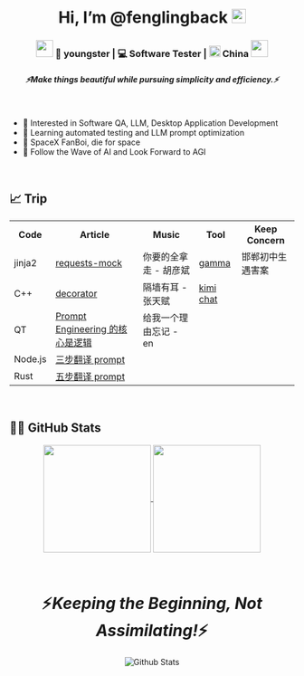 <h1 align="center">Hi, I’m @fenglingback <img src="https://media.giphy.com/media/hvRJCLFzcasrR4ia7z/giphy.gif" width="25px"></h1>

<div align="center">
<h3><img src="https://media.giphy.com/media/WUlplcMpOCEmTGBtBW/giphy.gif" width="30"> 🧑 youngster | 💻 Software Tester | <img src="https://upload.wikimedia.org/wikipedia/commons/f/fa/Flag_of_the_People%27s_Republic_of_China.svg" width="20"> China <img src="https://media.giphy.com/media/WUlplcMpOCEmTGBtBW/giphy.gif" width="30"></h3>
</div>

<h5 align="center">
  <i>⚡️Make things beautiful while pursuing simplicity and efficiency.⚡️</i>
</h5>

<br>


- 👀 Interested in Software QA, LLM, Desktop Application Development
- 🌱 Learning automated testing and LLM prompt optimization
- 🔭 SpaceX FanBoi, die for space
- :robot: Follow the Wave of AI and Look Forward to AGI

<br>

## 📈 Trip


<table align="center">
  <tr>
    <th>Code</th>
    <th>Article</th>
    <th>Music</th>
    <th>Tool</th>
    <th>Keep Concern</th>
  </tr>
  <tr>
    <td>jinja2</td>
    <td><a href="https://requests-mock.readthedocs.io/en/latest/overview.html">requests-mock</a></td>
    <td>你要的全拿走 - 胡彦斌</td>
    <td><a href="https://gamma.app/create/generate">gamma</a></td>
    <td>邯郸初中生遇害案</td>
  </tr>
  <tr>
    <td>C++</td>
    <td><a href="https://realpython.com/primer-on-python-decorators/">decorator</a></td>
    <td>隔墙有耳 - 张天赋</td>
    <td><a href="https://kimi.moonshot.cn">kimi chat</a></td>
    <td></td>
  </tr>
  <tr>
    <td>QT</td>
    <td><a href="https://baoyu.io/blog/prompt-engineering/the-core-of-prompt-engineering">Prompt Engineering 的核心是逻辑</a></td>
    <td>给我一个理由忘记 - en</td>
    <td></td>
    <td></td>
  </tr>
  <tr>
    <td>Node.js</td>
    <td><a href="https://baoyu.io/blog/prompt-engineering/translator-gpt-prompt-v2">三步翻译 prompt</a></td>
    <td></td>
    <td></td>
    <td></td>
  </tr>
  <tr>
    <td>Rust</td>
    <td><a href="https://baoyu.io/blog/prompt-engineering/three-ai-agents-and-four-steps-flow-prompt">五步翻译 prompt</a></td>
    <td></td>
    <td></td>
    <td></td>
  </tr>
</table>


<br>


## :man_technologist: GitHub Stats
<p align="center">
  <a href="https://github.com/fenglingback?tab=repositories">
    <img height=190 align="center" src="https://github-readme-stats.vercel.app/api?username=fenglingback&show_icons=true&theme=algolia&include_all_commits=true&count_private=true" />
    <img height=190 align="center" src="https://github-readme-stats.vercel.app/api/top-langs/?username=fenglingback&langs_count=8&theme=algolia" />
  </a>
</p>

<br>

<h1 align='center'>⚡️<i>Keeping the Beginning, Not Assimilating!</i>⚡️</h1>

<p align="center">
        <img src="https://raw.githubusercontent.com/mayhemantt/mayhemantt/Update/svg/Bottom.svg" alt="Github Stats" />
</p>
